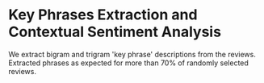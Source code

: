# Key Phrases Extraction and Contextual Sentiment Analysis
We extract bigram and trigram 'key phrase' descriptions from the reviews.
Extracted phrases as expected for more than 70% of randomly selected reviews.